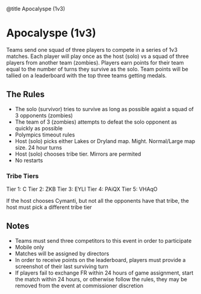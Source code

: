 @title Apocalyspe (1v3)

# Apocalyspe (1v3)

Teams send one squad of three players to compete in a series of 1v3 matches. Each player will play once as the host (solo) vs a squad of three players from another team (zombies). Players earn points for their team equal to the number of turns they survive as the solo. Team points will be tallied on a leaderboard with the top three teams getting medals.

## The Rules

- The solo (survivor) tries to survive as long as possible agaist a squad of 3 opponents (zombies)
- The team of 3 (zombies) attempts to defeat the solo opponent as quickly as possible
- Polympics timeout rules
- Host (solo) picks either Lakes or Dryland map. Might. Normal/Large map size. 24 hour turns
- Host (solo) chooses tribe tier. Mirrors are permited
- No restarts

### Tribe Tiers

Tier 1: C
Tier 2: ZKB 
Tier 3: EYLI 
Tier 4: PAiQX 
Tier 5: VHAqO

If the host chooses Cymanti, but not all the opponents have that tribe, the host must pick a different tribe tier

## Notes

- Teams must send three competitors to this event in order to participate
- Mobile only
- Matches will be assigned by directors 
- In order to receive points on the leaderboard, players must provide a screenshot of their last surviving turn 
- If players fail to exchange FR within 24 hours of game assignment, start the match within 24 hours, or otherwise follow the rules, they may be removed from the event at commissioner discretion


